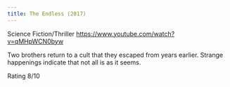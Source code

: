 ```yaml
---
title: The Endless (2017)
---
```

Science Fiction/Thriller
https://www.youtube.com/watch?v=qMHpWCN0byw

Two brothers return to a cult that they escaped from years earlier.
Strange happenings indicate that not all is as it seems.

Rating 8/10
